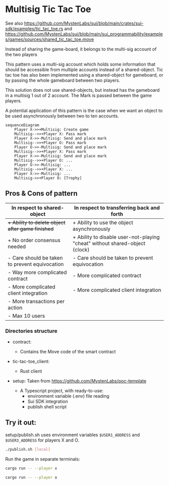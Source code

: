 # Multisig Tic Tac Toe

See also https://github.com/MystenLabs/sui/blob/main/crates/sui-sdk/examples/tic_tac_toe.rs and
https://github.com/MystenLabs/sui/blob/main/sui_programmability/examples/games/sources/shared_tic_tac_toe.move

Instead of sharing the game-board, it belongs to the multi-sig account of the two players

This pattern uses a multi-sig account which holds some information that should be accessible from multiple accounts instead of a shared-object.
Tic tac toe has also been implemented using a shared-object for gameboard, or by passing the whole gameboard between two players.

This solution does not use shared-objects, but instead has the gameboard in a multisig 1 out of 2 account.
The Mark is passed between the game players.

A potential application of this pattern is the case when we want an object to be used asynchronously between two to ten accounts.

```mermaid
sequenceDiagram
    Player X->>+Multisig: Create game
    Multisig-->>+Player X: Pass mark
    Player X->>-Multisig: Send and place mark
    Multisig-->>+Player O: Pass mark
    Player O->>-Multisig: Send and place mark
    Multisig-->>+Player X: Pass mark
    Player X->>-Multisig: Send and place mark
    Multisig-->>+Player O: ...
    Player O->>-Multisig: ...
    Multisig-->>+Player X: ...
    Player X->>-Multisig: ...
    Multisig->>+Player O: [Trophy]
```

## Pros & Cons of pattern

| In respect to shared-object | In respect to transferring back and forth |
| --- | --- |
| ~~+ Ability to delete object after game finished~~ | + Ability to use the object asynchronously |
| + No order consensus needed | + Ability to disable user-not-playing "cheat" without shared-object (clock) |
| - Care should be taken to prevent equivocation | - Care should be taken to prevent equivocation |
| - Way more complicated contract | - More complicated contract |
| - More complicated client integration | - More complicated client integration |
| - More transactions per action |  |
| - Max 10 users |  |

### Directories structure

- contract:
    - Contains the Move code of the smart contract

- tic-tac-toe_client:
    - Rust client 

- setup: Taken from https://github.com/MystenLabs/poc-template
    - A Typescript project, with ready-to-use:
        - environment variable (.env) file reading
        - Sui SDK integration
        - publish shell script

## Try it out:

setup/publish.sh uses environment variables `$USER1_ADDRESS` and `$USER3_ADDRESS` for players X and O.
```bash
./publish.sh [local]
```

Run the game in separate terminals:
```bash
cargo run -- --player x
```
```bash
cargo run -- --player o
```

